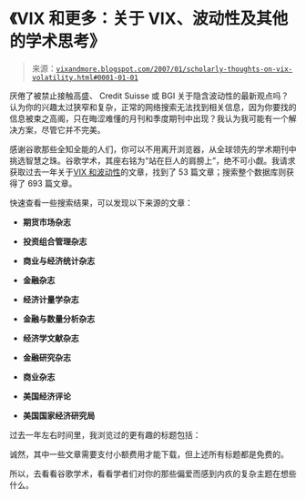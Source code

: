 <!--yml

分类：未分类

日期：2024-05-18 16:02:11

-->

# 《VIX 和更多：关于 VIX、波动性及其他的学术思考》

> 来源：[`vixandmore.blogspot.com/2007/01/scholarly-thoughts-on-vix-volatility.html#0001-01-01`](http://vixandmore.blogspot.com/2007/01/scholarly-thoughts-on-vix-volatility.html#0001-01-01)

厌倦了被禁止接触高盛、 Credit Suisse 或 BGI 关于隐含波动性的最新观点吗？认为你的兴趣太过狭窄和复杂，正常的网络搜索无法找到相关信息，因为你要找的信息被束之高阁，只在晦涩难懂的月刊和季度期刊中出现？我认为我可能有一个解决方案，尽管它并不完美。

感谢谷歌那些全知全能的人们，你可以不用离开浏览器，从全球领先的学术期刊中挑选智慧之珠。谷歌学术，其座右铭为“站在巨人的肩膀上”，绝不可小觑。我请求获取过去一年关于[VIX 和波动性](http://scholar.google.com/scholar?hl=en&lr=&safe=off&scoring=r&q=vix+volatility&as_ylo=2006)的文章，找到了 53 篇文章；搜索整个数据库则获得了 693 篇文章。

快速查看一些搜索结果，可以发现以下来源的文章：

+   **期货市场杂志**

+   **投资组合管理杂志**

+   **商业与经济统计杂志**

+   **金融杂志**

+   **经济计量学杂志**

+   **金融与数量分析杂志**

+   **经济学文献杂志**

+   **金融研究杂志**

+   **商业杂志**

+   **美国经济评论**

+   **美国国家经济研究局**

过去一年左右时间里，我浏览过的更有趣的标题包括：

诚然，其中一些文章需要支付小额费用才能下载，但上述所有标题都是免费的。

所以，去看看谷歌学术，看看学者们对你的那些偏爱而感到内疚的复杂主题在想些什么。
